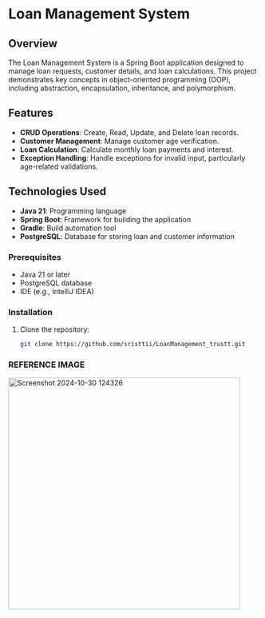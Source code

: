 # Loan Management System

## Overview

The Loan Management System is a Spring Boot application designed to manage loan requests, customer details, and loan calculations. This project demonstrates key concepts in object-oriented programming (OOP), including abstraction, encapsulation, inheritance, and polymorphism.

## Features

- **CRUD Operations**: Create, Read, Update, and Delete loan records.
- **Customer Management**: Manage customer age verification.
- **Loan Calculation**: Calculate monthly loan payments and interest.
- **Exception Handling**: Handle exceptions for invalid input, particularly age-related validations.
## Technologies Used

- **Java 21**: Programming language
- **Spring Boot**: Framework for building the application
- **Gradle**: Build automation tool
- **PostgreSQL**: Database for storing loan and customer information
### Prerequisites

- Java 21 or later
- PostgreSQL database
- IDE (e.g., IntelliJ IDEA)
### Installation

1. Clone the repository:
   ```bash
   git clone https://github.com/sristtii/LoanManagement_trustt.git

### REFERENCE IMAGE
<img width="464" alt="Screenshot 2024-10-30 124326" src="https://github.com/user-attachments/assets/455e1686-2a24-4a79-be8e-f5ae42f665bf">
